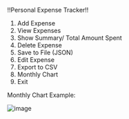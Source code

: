 !!Personal Expense Tracker!!
1. Add Expense 
2. View Expenses 
3. Show Summary/ Total Amount Spent
4. Delete Expense 
5. Save to File (JSON) 
6. Edit Expense
7. Export to CSV
8. Monthly Chart 
9. Exit


Monthly Chart Example:

![image](https://github.com/user-attachments/assets/bf47ed37-5235-48e7-a3fe-d1cc2b799e11)
